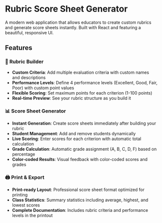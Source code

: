# Rubric Score Sheet Generator

A modern web application that allows educators to create custom rubrics and generate score sheets instantly. Built with React and featuring a beautiful, responsive UI.

## Features

### 🎯 Rubric Builder
- **Custom Criteria**: Add multiple evaluation criteria with custom names and descriptions
- **Performance Levels**: Define 4 performance levels (Excellent, Good, Fair, Poor) with custom point values
- **Flexible Scoring**: Set maximum points for each criterion (1-100 points)
- **Real-time Preview**: See your rubric structure as you build it

### 📊 Score Sheet Generator
- **Instant Generation**: Create score sheets immediately after building your rubric
- **Student Management**: Add and remove students dynamically
- **Live Scoring**: Enter scores for each criterion with automatic total calculation
- **Grade Calculation**: Automatic grade assignment (A, B, C, D, F) based on percentage
- **Color-coded Results**: Visual feedback with color-coded scores and grades

### 🖨️ Print & Export
- **Print-ready Layout**: Professional score sheet format optimized for printing
- **Class Statistics**: Summary statistics including average, highest, and lowest scores
- **Complete Documentation**: Includes rubric criteria and performance levels in the printout
